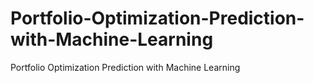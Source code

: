 # Portfolio-Optimization-Prediction-with-Machine-Learning
Portfolio Optimization Prediction with Machine Learning
